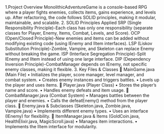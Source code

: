 
1.Project Overview
MonolithicAdventureGame is a console-based RPG where a player fights enemies, collects items, gains experience, and levels up.
After refactoring, the code follows SOLID principles, making it modular, maintainable, and scalable.
2. SOLID Principles Applied
SRP (Single Responsibility Principle)-Each class has only one responsibility (separate classes for Player, Enemy, Items, Combat, Levels, and Score).
OCP (Open/Closed Principle)-New enemies and items can be added without modifying existing code (using IEnemy and IItem interfaces).
LSP (Liskov Substitution Principle)-Zombie, Vampire, and Skeleton can replace Enemy without breaking the game.
ISP (Interface Segregation Principle)-Split IEnemy and IItem instead of using one large interface.
DIP (Dependency Inversion Principle)-CombatManager depends on IEnemy, not specific enemy classes, making it flexible.
3. Key Files & Classes
🔹 MainGame.java (Main File)
•	Initializes the player, score manager, level manager, and combat system.
•	Creates enemy instances and triggers battles.
•	Levels up the player and uses items.
🔹 Player.java (Player Class)
•	Stores the player’s name and score.
•	Handles enemy defeats and item usage.
🔹 CombatManager.java (Combat System)
•	Manages battles between the player and enemies.
•	Calls the defeatEnemy() method from the player class.
🔹 Enemy.java & Subclasses (Skeleton.java, Zombie.java, Vampire.java)
•	Implements different enemy types.
•	Uses an interface (IEnemy) for flexibility.
🔹 ItemManager.java & Items (GoldCoin.java, HealthElixir.java, MagicScroll.java)
•	Manages item interactions.
•	Implements the IItem interface for modularity.
